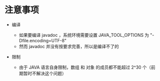 # 注意事项

+ 编译
  - 如果要编译 javadoc ，系统环境需要设置 JAVA_TOOL_OPTIONS 为 "-Dfile.encoding=UTF-8"
  - 然而 javadoc 并没有按要求完善，所以是编译不了的

+ 限制
  - 由于 JAVA 语言自身限制，数组 和 对象 的成员都不能超过 2^30 个（前期暂时不解决这个问题）
